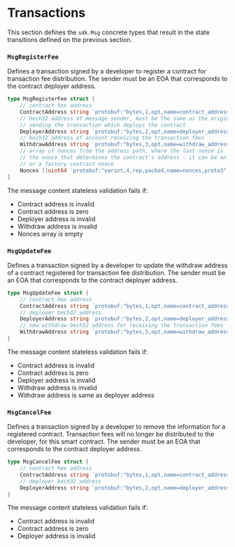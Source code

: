 <!--
order: 4
-->

# Transactions

This section defines the `sdk.Msg` concrete types that result in the state transitions defined on the previous section.

### `MsgRegisterFee`

Defines a transaction signed by a developer to register a contract for transaction fee distribution. The sender must be an EOA that corresponds to the contract deployer address.

```go
type MsgRegisterFee struct {
	// contract hex address
	ContractAddress string `protobuf:"bytes,1,opt,name=contract_address,json=contractAddress,proto3" json:"contract_address,omitempty"`
	// bech32 address of message sender, must be the same as the origin EOA
	// sending the transaction which deploys the contract
	DeployerAddress string `protobuf:"bytes,2,opt,name=deployer_address,json=deployerAddress,proto3" json:"deployer_address,omitempty"`
	// bech32 address of account receiving the transaction fees
	WithdrawAddress string `protobuf:"bytes,3,opt,name=withdraw_address,json=withdrawAddress,proto3" json:"withdraw_address,omitempty"`
	// array of nonces from the address path, where the last nonce is
	// the nonce that determines the contract's address - it can be an EOA nonce
	// or a factory contract nonce
	Nonces []uint64 `protobuf:"varint,4,rep,packed,name=nonces,proto3" json:"nonces,omitempty"`
}
```

The message content stateless validation fails if:

- Contract address is invalid
- Contract address is zero
- Deployer address is invalid
- Withdraw address is invalid
- Nonces array is empty

### `MsgUpdateFee`

Defines a transaction signed by a developer to update the withdraw address of a contract registered for transaction fee distribution. The sender must be an EOA that corresponds to the contract deployer address.

```go
type MsgUpdateFee struct {
	// contract hex address
	ContractAddress string `protobuf:"bytes,1,opt,name=contract_address,json=contractAddress,proto3" json:"contract_address,omitempty"`
	// deployer bech32 address
	DeployerAddress string `protobuf:"bytes,2,opt,name=deployer_address,json=deployerAddress,proto3" json:"deployer_address,omitempty"`
	// new withdraw bech32 address for receiving the transaction fees
	WithdrawAddress string `protobuf:"bytes,3,opt,name=withdraw_address,json=withdrawAddress,proto3" json:"withdraw_address,omitempty"`
}
```

The message content stateless validation fails if:

- Contract address is invalid
- Contract address is zero
- Deployer address is invalid
- Withdraw address is invalid
- Withdraw address is same as deployer address

### `MsgCancelFee`

Defines a transaction signed by a developer to remove the information for a registered contract. Transaction fees will no longer be distributed to the developer, for this smart contract. The sender must be an EOA that corresponds to the contract deployer address.

```go
type MsgCancelFee struct {
	// contract hex address
	ContractAddress string `protobuf:"bytes,1,opt,name=contract_address,json=contractAddress,proto3" json:"contract_address,omitempty"`
	// deployer bech32 address
	DeployerAddress string `protobuf:"bytes,2,opt,name=deployer_address,json=deployerAddress,proto3" json:"deployer_address,omitempty"`
}
```

The message content stateless validation fails if:

- Contract address is invalid
- Contract address is zero
- Deployer address is invalid
